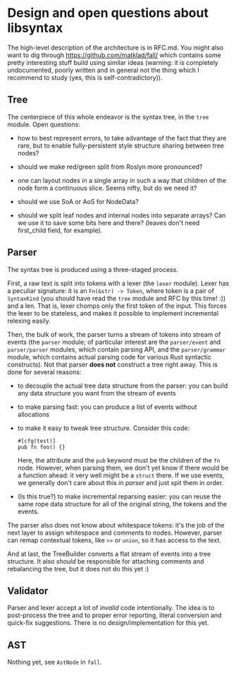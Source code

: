 # Design and open questions about libsyntax


The high-level description of the architecture is in RFC.md. You might
also want to dig through https://github.com/matklad/fall/ which
contains some pretty interesting stuff build using similar ideas
(warning: it is completely undocumented, poorly written and in general
not the thing which I recommend to study (yes, this is
self-contradictory)).

## Tree

The centerpiece of this whole endeavor is the syntax tree, in the
`tree` module. Open questions:

- how to best represent errors, to take advantage of the fact that
  they are rare, but to enable fully-persistent style structure
  sharing between tree nodes?
  
- should we make red/green split from Roslyn more pronounced?

- one can layout nodes in a single array in such a way that children
  of the node form a continuous slice. Seems nifty, but do we need it?
  
- should we use SoA or AoS for NodeData?

- should we split leaf nodes and internal nodes into separate arrays?
  Can we use it to save some bits here and there? (leaves don't need
  first_child field, for example).


## Parser

The syntax tree is produced using a three-staged process. 

First, a raw text is split into tokens with a lexer (the `lexer` module).
Lexer has a peculiar signature: it is an `Fn(&str) -> Token`, where token 
is a pair of `SyntaxKind` (you should have read the `tree` module and RFC
by this time! :)) and a len. That is, lexer chomps only the first
token of the input. This forces the lexer to be stateless, and makes
it possible to implement incremental relexing easily.

Then, the bulk of work, the parser turns a stream of tokens into
stream of events (the `parser` module; of particular interest are 
the `parser/event` and `parser/parser` modules, which contain parsing 
API, and the `parser/grammar` module, which contains actual parsing code
for various Rust syntactic constructs). Not that parser **does not** 
construct a tree right away. This is done for several reasons:

* to decouple the actual tree data structure from the parser: you can
  build any data structure you want from the stream of events
  
* to make parsing fast: you can produce a list of events without
  allocations
  
* to make it easy to tweak tree structure. Consider this code:

  ```
  #[cfg(test)]
  pub fn foo() {}
  ```
  
  Here, the attribute and the `pub` keyword must be the children of
  the `fn` node. However, when parsing them, we don't yet know if
  there would be a function ahead: it very well might be a `struct`
  there. If we use events, we generally don't care about this *in
  parser* and just spit them in order.
  
* (Is this true?)  to make incremental reparsing easier: you can reuse
  the same rope data structure for all of the original string, the
  tokens and the events.
  

The parser also does not know about whitespace tokens: it's the job of
the next layer to assign whitespace and comments to nodes. However,
parser can remap contextual tokens, like `>>` or `union`, so it has
access to the text.

And at last, the TreeBuilder converts a flat stream of events into a
tree structure. It also *should* be responsible for attaching comments
and rebalancing the tree, but it does not do this yet :) 

## Validator

Parser and lexer accept a lot of *invalid* code intentionally. The
idea is to post-process the tree and to proper error reporting,
literal conversion and quick-fix suggestions. There is no
design/implementation for this yet.


## AST

Nothing yet, see `AstNode` in `fall`.
